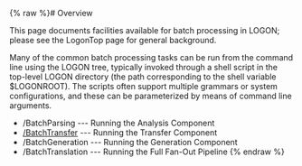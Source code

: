 {% raw %}# Overview

This page documents facilities available for batch processing in LOGON;
please see the LogonTop page for general background.

Many of the common batch processing tasks can be run from the command
line using the LOGON tree, typically invoked through a shell script in
the top-level LOGON directory (the path corresponding to the shell
variable $LOGONROOT). The scripts often support multiple grammars or
system configurations, and these can be parameterized by means of
command line arguments.

- /BatchParsing --- Running the
Analysis Component
- [/BatchTransfer](/LogonProcessing/BatchTransfer) --- Running the
Transfer Component
- /BatchGeneration --- Running the
Generation Component
- /BatchTranslation --- Running
the Full Fan-Out Pipeline
<update date omitted for speed>{% endraw %}